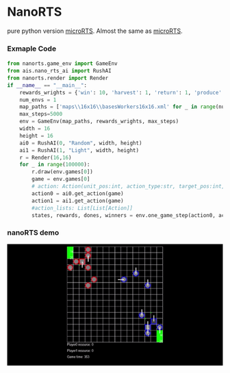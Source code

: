 # NanoRTS
pure python version [microRTS](https://github.com/Farama-Foundation/MicroRTS.git). Almost the same as [microRTS](https://github.com/Farama-Foundation/MicroRTS.git).
### Exmaple Code
```python
from nanorts.game_env import GameEnv
from ais.nano_rts_ai import RushAI
from nanorts.render import Render
if __name__ == "__main__":
    rewards_wrights = {'win': 10, 'harvest': 1, 'return': 1, 'produce': 1, 'attack': 1}
    num_envs = 1
    map_paths = ['maps\\16x16\\basesWorkers16x16.xml' for _ in range(num_envs)]
    max_steps=5000
    env = GameEnv(map_paths, rewards_wrights, max_steps)
    width = 16
    height = 16
    ai0 = RushAI(0, "Random", width, height)
    ai1 = RushAI(1, "Light", width, height)
    r = Render(16,16)
    for _ in range(100000):
        r.draw(env.games[0])
        game = env.games[0]
        # action: Action(unit_pos:int, action_type:str, target_pos:int, produced_unit_type:UnitType=None)
        action0 = ai0.get_action(game)
        action1 = ai1.get_action(game)
        #action_lists: List[List[Action]]
        states, rewards, dones, winners = env.one_game_step(action0, action1)
```
### nanoRTS demo
![](nano_rts_demo.gif)

